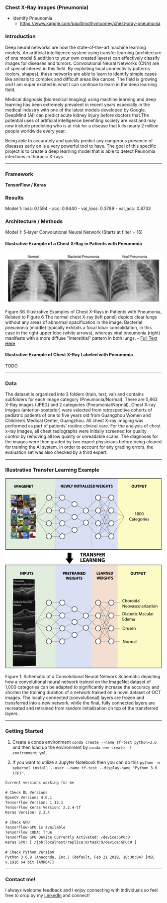 ### Chest X-Ray Images (Pneumonia)

* Identify Pneunomia
  + https://www.kaggle.com/paultimothymooney/chest-xray-pneumonia

### Introduction

Deep neural networks are now the state-of-the-art machine learning models. An artificial 
intelligence system using transfer learning (architecture of one model & addition to your own created layers) can effectively classify images for diseases
and tumors. Convolutional Neural Networks (CNN) are of special interest in this field. By exploiting local connectivity patterns (colors, shapes), these networks
are able to learn to identify simple cases like animals to complex and difficult areas like cancer. The field is growing and I am super excited in what I can continue
to learn in the deep learning field.

Medical diagnosis (biomedical imaging) using machine learning and deep learning has been extremely prevalent in recent years especially in the medical industry with one 
of the latest models developed by Google. DeepMind (AI) can predict acute kidney injury before doctors that.The potential uses of artificial intelligence 
benefiting society are vast and may now include predicting who is at risk for a disease that kills nearly 2 million people worldwide every year.

Being able to accurately and quickly predict any dangerous presence of diseases early on is a very powerful tool to have. The goal of this specific
project is to create a deep learning model that is able to detect Peunomia infections in thoracic X-rays.
_____________________________________________________________________________________________

### Framework 

**TensorFlow / Keras**

### Results

Model 1: loss: 0.1594 - acc: 0.9440 - val_loss: 0.3789 - val_acc: 0.8733

### Architecture / Methods

Model 1: 5-layer Convolutional Neural Network (Starts at filter = 16)

#### Illustrative Example of a Chest X-Ray in Patients with Pneunomia
![Image](https://raw.githubusercontent.com/davidtnly/DeepLearning/master/07-pneunomia-radiograph-imaging/etc/xray.png)

Figure S6. Illustrative Examples of Chest X-Rays in Patients with Pneumonia, Related to Figure 6 The normal chest X-ray (left panel) 
depicts clear lungs without any areas of abnormal opacification in the image. Bacterial pneumonia (middle) typically exhibits a focal 
lobar consolidation, in this case in the right upper lobe (white arrows), whereas viral pneumonia (right) manifests with a more diffuse 
"interstitial" pattern in both lungs. - [Full Text Here](http://www.cell.com/cell/fulltext/S0092-8674(18)30154-5)

#### Illustrative Example of Chest X-Ray Labeled with Pneunomia

TODO
_____________________________________________________________________________________________

### Data

The dataset is organized into 3 folders (train, test, val) and contains subfolders for each image category (Pneumonia/Normal). There are 
5,863 X-Ray images (JPEG) and 2 categories (Pneumonia/Normal). Chest X-ray images (anterior-posterior) were selected from retrospective 
cohorts of pediatric patients of one to five years old from Guangzhou Women and Children’s Medical Center, Guangzhou. All chest X-ray 
imaging was performed as part of patients’ routine clinical care. For the analysis of chest x-ray images, all chest radiographs were initially 
screened for quality control by removing all low quality or unreadable scans. The diagnoses for the images were then graded by two expert 
physicians before being cleared for training the AI system. In order to account for any grading errors, the evaluation set was also checked 
by a third expert.
_____________________________________________________________________________________________

### Illustrative Transfer Learning Example 

![Image](https://raw.githubusercontent.com/davidtnly/DeepLearning/master/07-pneunomia-radiograph-imaging/etc/transfer-learning.jpg)

Figure 1. Schematic of a Convolutional Neural Network
Schematic depicting how a convolutional neural network trained on the ImageNet dataset of 1,000 categories can be adapted to significantly increase 
the accuracy and shorten the training duration of a network trained on a novel dataset of OCT images. The locally connected (convolutional) layers are 
frozen and transferred into a new network, while the final, fully connected layers are recreated and retrained from random initialization on top of the 
transferred layers.
_____________________________________________________________________________________________

### Getting Started

1. Create a conda environment ```conda create --name tf-test python=3.6``` and then load up the environment by ```conda env create -f environment.yml```.

2. If you want to utilize a Jupyter Notebook then you can do this ```python -m pykernel install --user --name tf-test --display-name "Python 3.6 (TF)"```.

```
Current versions working for me

# Check DL Versions
OpenCV Version: 4.0.1
TensorFlow Version: 1.13.1
TensorFlow Keras Version: 2.2.4-tf
Keras Version: 2.2.4

# Check GPU
TensorFlow-GPU is available
TensorFlow CUDA: True
Tensorflow GPU Device Currently Activated: /device:GPU:0
Keras GPU: ['/job:localhost/replica:0/task:0/device:GPU:0']

# Check Python Version
Python 3.6.8 |Anaconda, Inc.| (default, Feb 21 2019, 18:30:04) [MSC v.1916 64 bit (AMD64)]
```
_____________________________________________________________________________________________

### Contact me!

I always welcome feedback and I enjoy connecting with individuals so feel free to drop by my [LinkedIn](https://www.linkedin.com/in/davidtly) and connect!
